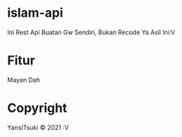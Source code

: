 # islam-api
Ini Rest Api Buatan Gw Sendiri, Bukan Recode Ya Asli Ini:V
# Fitur
Mayan Dah
# Copyright
YansITsuki © 2021
:V
